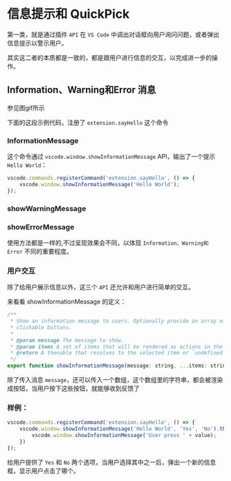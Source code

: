 # 信息提示和 QuickPick

第一类，就是通过插件 `API` 在 `VS Code` 中调出对话框向用户询问问题，或者弹出信息提示以警示用户。

其实这二者的本质都是一致的，都是跟用户进行信息的交互，以完成进一步的操作。

## Information、Warning和Error 消息

参见图gif所示

下面的这段示例代码，注册了 `extension.sayHello` 这个命令


### InformationMessage

这个命令通过 `vscode.window.showInformationMessage` API，输出了一个提示 `Hello World`：

```js
vscode.commands.registerCommand('extension.sayHello', () => {
    vscode.window.showInformationMessage('Hello World');
});
```

### showWarningMessage 

### showErrorMessage

使用方法都是一样的,不过呈现效果会不同，以体现 `Information、Warning和Error` 不同的重要程度。



### 用户交互

除了给用户展示信息以外，这三个 `API` 还允许和用户进行简单的交互。

来看看 showInformationMessage 的定义：

```js
/**
 * Show an information message to users. Optionally provide an array of items which will be presented as
 * clickable buttons.
 *
 * @param message The message to show.
 * @param items A set of items that will be rendered as actions in the message.
 * @return A thenable that resolves to the selected item or `undefined` when being dismissed.
 */
export function showInformationMessage(message: string, ...items: string[]): Thenable<string | undefined>;
```

除了传入消息 `message`，还可以传入一个数组，这个数组里的字符串，都会被渲染成按钮，当用户按下这些按钮，就能够收到反馈了

### 样例：

```js
vscode.commands.registerCommand('extension.sayHello', () => {
    vscode.window.showInformationMessage('Hello World', 'Yes', 'No').then(value => {
        vscode.window.showInformationMessage('User press ' + value);
    })
});
```

给用户提供了 `Yes` 和 `No` 两个选项，当用户选择其中之一后，弹出一个新的信息框，显示用户点击了哪个。
